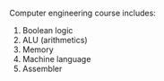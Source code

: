 Computer engineering course 
includes: 
1) Boolean logic 
2) ALU (arithmetics)
3) Memory
4) Machine language
5) Assembler